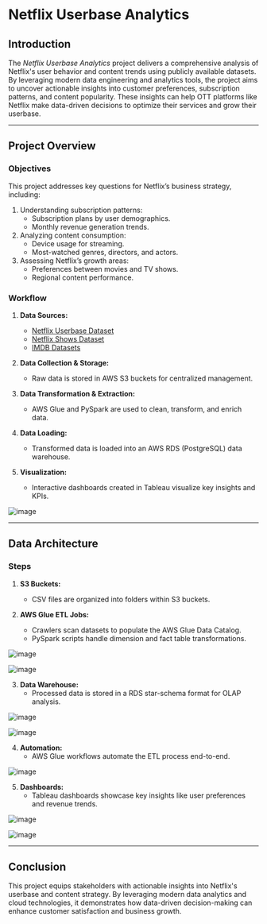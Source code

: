 # **Netflix Userbase Analytics**

## **Introduction**
The *Netflix Userbase Analytics* project delivers a comprehensive analysis of Netflix's user behavior and content trends using publicly available datasets. By leveraging modern data engineering and analytics tools, the project aims to uncover actionable insights into customer preferences, subscription patterns, and content popularity. These insights can help OTT platforms like Netflix make data-driven decisions to optimize their services and grow their userbase.

---

## **Project Overview**
### **Objectives**
This project addresses key questions for Netflix’s business strategy, including:
1. Understanding subscription patterns:
   - Subscription plans by user demographics.
   - Monthly revenue generation trends.
2. Analyzing content consumption:
   - Device usage for streaming.
   - Most-watched genres, directors, and actors.
3. Assessing Netflix’s growth areas:
   - Preferences between movies and TV shows.
   - Regional content performance.

### **Workflow**
1. **Data Sources:**
   - [Netflix Userbase Dataset](https://www.kaggle.com/datasets/arnavsmayan/netflix-userbase-dataset/code)
   - [Netflix Shows Dataset](https://www.kaggle.com/datasets/shivamb/netflix-shows)
   - [IMDB Datasets](https://datasets.imdbws.com/)

2. **Data Collection & Storage:**
   - Raw data is stored in AWS S3 buckets for centralized management.

3. **Data Transformation & Extraction:**
   - AWS Glue and PySpark are used to clean, transform, and enrich data.

4. **Data Loading:**
   - Transformed data is loaded into an AWS RDS (PostgreSQL) data warehouse.

5. **Visualization:**
   - Interactive dashboards created in Tableau visualize key insights and KPIs.

![image](https://github.com/user-attachments/assets/624c49f3-e856-4732-92c7-747ae6d19393)


---

## **Data Architecture**
### **Steps**
1. **S3 Buckets:** 
   - CSV files are organized into folders within S3 buckets.  

2. **AWS Glue ETL Jobs:**
   - Crawlers scan datasets to populate the AWS Glue Data Catalog.
   - PySpark scripts handle dimension and fact table transformations.  

![image](https://github.com/user-attachments/assets/c69a0525-4e61-413b-84af-605eb5473241)

![image](https://github.com/user-attachments/assets/f989ad06-b66f-45c6-812b-49f576339b33)



3. **Data Warehouse:**
   - Processed data is stored in a RDS star-schema format for OLAP analysis.  

![image](https://github.com/user-attachments/assets/acb7f09c-0525-42ec-b1b7-5e79c46b631d)

![image](https://github.com/user-attachments/assets/993acdbc-8f19-4b94-9061-31c83890ea9d)



4. **Automation:**
   - AWS Glue workflows automate the ETL process end-to-end.  

![image](https://github.com/user-attachments/assets/dfce0127-242e-483a-bd52-bfab3e166fcc)


5. **Dashboards:**
   - Tableau dashboards showcase key insights like user preferences and revenue trends.

![image](https://github.com/user-attachments/assets/0d3989e5-8da0-436f-b1f1-0129965a163b)

![image](https://github.com/user-attachments/assets/92888332-3b7b-46fe-b56b-b85c1e230168)



---

## **Conclusion**
This project equips stakeholders with actionable insights into Netflix's userbase and content strategy. By leveraging modern data analytics and cloud technologies, it demonstrates how data-driven decision-making can enhance customer satisfaction and business growth.
